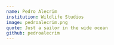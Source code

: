 ```yaml
---
name: Pedro Alecrim
institution: Wildlife Studios
image: pedroalecrim.png
quote: Just a sailor in the wide ocean
github: pedroalecrim
---
```

